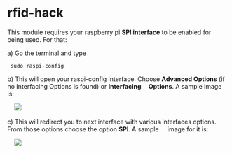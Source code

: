 # rfid-hack


This module requires your raspberry pi <b>SPI interface</b> to be enabled for being used. For that:<br/>

a) Go the terminal and type

  ```
   sudo raspi-config
  ```
b) This will open your raspi-config interface. Choose <b>Advanced Options</b> (if no Interfacing Options is found) or <b>Interfacing &nbsp;&nbsp;&nbsp;&nbsp;Options</b>. A sample image is: </b>

&nbsp;&nbsp;&nbsp; <img src="https://www.raspberrypi-spy.co.uk/wp-content/uploads/2014/08/rc_cmd_main_interfacing.png"/>

c) This will redirect you to next interface with various interfaces options. From those options choose the option <b>SPI</b>. A sample &nbsp;&nbsp;&nbsp;&nbsp;image for it is:<br/>

&nbsp;&nbsp;&nbsp; <img src="https://cdn.sparkfun.com/assets/learn_tutorials/4/4/9/spi-menu.png"/>
